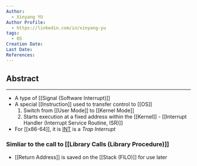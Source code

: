 ```yaml
---
Author:
  - Xinyang YU
Author Profile:
  - https://linkedin.com/in/xinyang-yu
tags:
  - OS
Creation Date: 
Last Date: 
References:
---
```

## Abstract
---
- A type of [[Signal (Software Interrupt)]]
- A special [[Instruction]] used to transfer control to [[OS]]
	1. Switch from [[User Mode]] to [[Kernel Mode]]
	2. Starts execution at a fixed address within the [[Kernel]] - [[Interrupt Handler (Interrupt Service Routine, ISR)]]
- For [[x86-64]], it is [INT](https://www.felixcloutier.com/x86/intn:into:int3:int1) is a *Trap Interrupt*


### Simliar to the call to [[Library Calls (Library Procedure)]]
-  [[Return Address]] is saved on the [[Stack (FILO)]] for use later